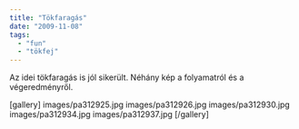 ```yaml
---
title: "Tökfaragás"
date: "2009-11-08"
tags: 
  - "fun"
  - "tökfej"
---
```


Az idei tökfaragás is jól sikerült. Néhány kép a folyamatról és a végeredményről.

[gallery]
  images/pa312925.jpg
  images/pa312926.jpg
  images/pa312930.jpg
  images/pa312934.jpg
  images/pa312937.jpg
[/gallery]

